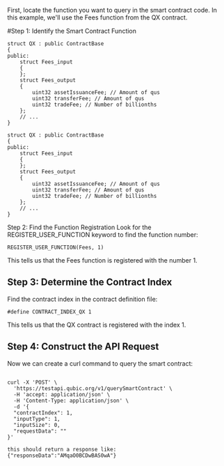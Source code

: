 First, locate the function you want to query in the smart contract code. In this example, we'll use the Fees function from the QX contract.

#Step 1: Identify the Smart Contract Function


```
struct QX : public ContractBase
{
public:
    struct Fees_input
    {
    };
    struct Fees_output
    {
        uint32 assetIssuanceFee; // Amount of qus
        uint32 transferFee; // Amount of qus
        uint32 tradeFee; // Number of billionths
    };
    // ...
}

struct QX : public ContractBase
{
public:
    struct Fees_input
    {
    };
    struct Fees_output
    {
        uint32 assetIssuanceFee; // Amount of qus
        uint32 transferFee; // Amount of qus
        uint32 tradeFee; // Number of billionths
    };
    // ...
}
```

Step 2: Find the Function Registration
Look for the REGISTER_USER_FUNCTION keyword to find the function number:

```
REGISTER_USER_FUNCTION(Fees, 1)
```

This tells us that the Fees function is registered with the number 1.

## Step 3: Determine the Contract Index
Find the contract index in the contract definition file:

```
#define CONTRACT_INDEX_QX 1
```

This tells us that the QX contract is registered with the index 1.

## Step 4: Construct the API Request

Now we can create a curl command to query the smart contract:
```

curl -X 'POST' \
  'https://testapi.qubic.org/v1/querySmartContract' \
  -H 'accept: application/json' \
  -H 'Content-Type: application/json' \
  -d '{
  "contractIndex": 1,
  "inputType": 1,
  "inputSize": 0,
  "requestData": ""
}'

this should return a response like:
{"responseData":"AMqaO0BCDwBAS0wA"}
```

